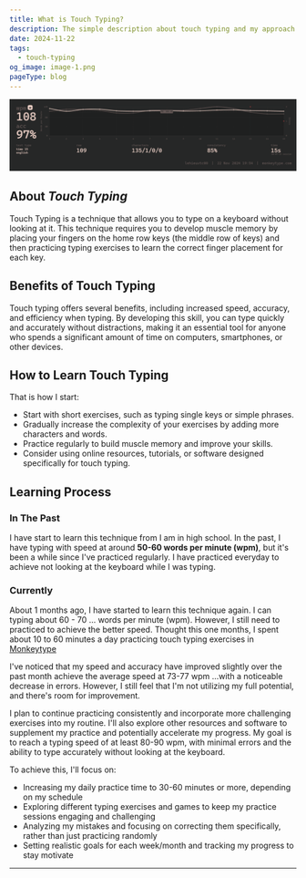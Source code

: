 ```yaml
---
title: What is Touch Typing?
description: The simple description about touch typing and my approach it.
date: 2024-11-22
tags:
  - touch-typing
og_image: image-1.png
pageType: blog
---
```


![My Monkey Type profile](./image-1.png "My Monkey Type profile")

## About *Touch Typing*

Touch Typing is a technique that allows you to type on a keyboard without looking at it. This technique requires you to develop muscle memory by placing your fingers on the home row keys (the middle row of keys) and then practicing typing exercises to learn the correct finger placement for each key.

## Benefits of Touch Typing

Touch typing offers several benefits, including increased speed, accuracy, and efficiency when typing. By developing this skill, you can type quickly and accurately without distractions, making it an essential tool for anyone who spends a significant amount of time on computers, smartphones, or other devices.

## How to Learn Touch Typing

That is how I start:
*   Start with short exercises, such as typing single keys or simple phrases.
*   Gradually increase the complexity of your exercises by adding more characters and words.
*   Practice regularly to build muscle memory and improve your skills.
*   Consider using online resources, tutorials, or software designed specifically for touch typing.

## Learning Process

### In The Past

I have start to learn this technique from I am in high school. In the past, I have typing with speed at around **50-60 words per minute (wpm)**, but it's been a while since I've practiced regularly.
I have practiced everyday to achieve not looking at the keyboard while I was typing.

### Currently

About 1 months ago, I have started to learn this technique again. I can typing about 60 - 70 ... words per minute (wpm). However, I still need to practiced to achieve the better speed.
Thought this one months, I spent about 10 to 60 minutes a day practicing touch typing exercises  in [Monkeytype](https://monkeytype.com/)

I've noticed that my speed and accuracy have improved slightly over the past month achieve the average speed at 73-77 wpm ...with a noticeable decrease in errors. However, I still feel that I'm not utilizing my full potential, and there's room for improvement.

I plan to continue practicing consistently and incorporate more challenging exercises into my routine. I'll also explore other resources and software to supplement my practice and potentially accelerate my progress. My goal is to reach a typing speed of at least 80-90 wpm, with minimal errors and the ability to type accurately without looking at the keyboard.

To achieve this, I'll focus on:
*   Increasing my daily practice time to 30-60 minutes or more, depending on my schedule
*   Exploring different typing exercises and games to keep my practice sessions engaging and challenging
*   Analyzing my mistakes and focusing on correcting them specifically, rather than just practicing randomly
*   Setting realistic goals for each week/month and tracking my progress to stay motivate
---